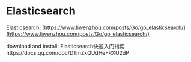 # Elasticsearch

Elasticsearch: [https://www.liwenzhou.com/posts/Go/go_elasticsearch/](https://www.liwenzhou.com/posts/Go/go_elasticsearch/)

download and install:
Elasticsearch快速入门指南https://docs.qq.com/doc/DTmZxQUdHeFRXU2dP